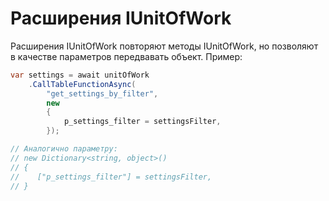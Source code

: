 # Расширения IUnitOfWork

Расширения IUnitOfWork повторяют методы IUnitOfWork, но позволяют в качестве параметров передвавать объект. Пример:

```csharp
var settings = await unitOfWork
    .CallTableFunctionAsync(
        "get_settings_by_filter",
        new 
        {
            p_settings_filter = settingsFilter,
        });

// Аналогично параметру:
// new Dictionary<string, object>()
// {
//    ["p_settings_filter"] = settingsFilter,
// }
```